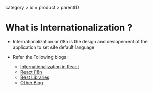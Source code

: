 category > id = product > parentID

# What is Internationalization ? 
- Internationalization or i18n is the design and devlopement of the application to set site default language

- Refer the Following blogs :
  - [Internationalization in React](https://www.freecodecamp.org/news/internationalization-in-react-7264738274a0/)
  - [React i18n](https://lokalise.com/blog/react-i18n-intl/#:~:text=Internationalization%20or%20i18n%20is%20the,React%20applications%20for%20different%20locales.)
  - [Best Libraries](https://phrase.com/blog/posts/react-i18n-best-libraries/#:~:text=React%2Dintl%2Duniversal,this%20library%20in%20our%20project)
  - [Other Blog](https://flatlogic.com/blog/best-libraries-for-react-i18n/)
